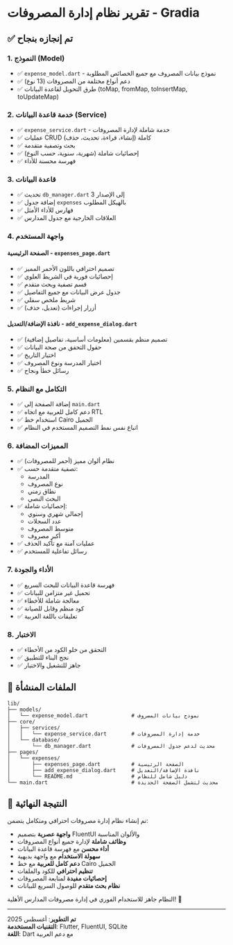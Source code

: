 # تقرير نظام إدارة المصروفات - Gradia

## ✅ تم إنجازه بنجاح

### 1. النموذج (Model)
- ✅ `expense_model.dart` - نموذج بيانات المصروف مع جميع الخصائص المطلوبة
- ✅ دعم أنواع مختلفة من المصروفات (13 نوع)
- ✅ طرق التحويل لقاعدة البيانات (toMap, fromMap, toInsertMap, toUpdateMap)

### 2. خدمة قاعدة البيانات (Service)
- ✅ `expense_service.dart` - خدمة شاملة لإدارة المصروفات
- ✅ عمليات CRUD كاملة (إنشاء، قراءة، تحديث، حذف)
- ✅ بحث وتصفية متقدمة
- ✅ إحصائيات شاملة (شهرية، سنوية، حسب النوع)
- ✅ فهرسة محسنة للأداء

### 3. قاعدة البيانات
- ✅ تحديث `db_manager.dart` إلى الإصدار 3
- ✅ إضافة جدول `expenses` بالهيكل المطلوب
- ✅ فهارس للأداء الأمثل
- ✅ العلاقات الخارجية مع جدول المدارس

### 4. واجهة المستخدم
#### الصفحة الرئيسية - `expenses_page.dart`
- ✅ تصميم احترافي باللون الأحمر المميز
- ✅ إحصائيات فورية في الشريط العلوي
- ✅ قسم تصفية وبحث متقدم
- ✅ جدول عرض البيانات مع جميع التفاصيل
- ✅ شريط ملخص سفلي
- ✅ أزرار إجراءات (تعديل، حذف)

#### نافذة الإضافة/التعديل - `add_expense_dialog.dart`
- ✅ تصميم منظم بقسمين (معلومات أساسية، تفاصيل إضافية)
- ✅ حقول التحقق من صحة البيانات
- ✅ اختيار التاريخ
- ✅ اختيار المدرسة ونوع المصروف
- ✅ رسائل خطأ ونجاح

### 5. التكامل مع النظام
- ✅ إضافة الصفحة إلى `main.dart`
- ✅ دعم كامل للعربية مع اتجاه RTL
- ✅ استخدام خط Cairo الجميل
- ✅ اتباع نفس نمط التصميم المستخدم في النظام

### 6. المميزات المضافة
- ✅ نظام ألوان مميز (أحمر للمصروفات)
- ✅ تصفية متقدمة حسب:
  - المدرسة
  - نوع المصروف
  - نطاق زمني
  - البحث النصي
- ✅ إحصائيات شاملة:
  - إجمالي شهري وسنوي
  - عدد السجلات
  - متوسط المصروف
  - أكبر مصروف
- ✅ عمليات آمنة مع تأكيد الحذف
- ✅ رسائل تفاعلية للمستخدم

### 7. الأداء والجودة
- ✅ فهرسة قاعدة البيانات للبحث السريع
- ✅ تحميل غير متزامن للبيانات
- ✅ معالجة شاملة للأخطاء
- ✅ كود منظم وقابل للصيانة
- ✅ تعليقات باللغة العربية

### 8. الاختبار
- ✅ التحقق من خلو الكود من الأخطاء
- ✅ نجح البناء للتطبيق
- ✅ جاهز للتشغيل والاختبار

## 📁 الملفات المنشأة

```
lib/
├── models/
│   └── expense_model.dart              # نموذج بيانات المصروف
├── core/
│   ├── services/
│   │   └── expense_service.dart        # خدمة إدارة المصروفات  
│   └── database/
│       └── db_manager.dart             # محديث لدعم جدول المصروفات
├── pages/
│   └── expenses/
│       ├── expenses_page.dart          # الصفحة الرئيسية
│       ├── add_expense_dialog.dart     # نافذة الإضافة/التعديل
│       └── README.md                   # دليل شامل للنظام
└── main.dart                           # محديث لتشمل الصفحة الجديدة
```

## 🎯 النتيجة النهائية

تم إنشاء نظام إدارة مصروفات احترافي ومتكامل يتضمن:

- **واجهة عصرية** بتصميم FluentUI والألوان المناسبة
- **وظائف شاملة** لإدارة جميع أنواع المصروفات
- **أداء محسن** مع فهرسة قاعدة البيانات
- **سهولة الاستخدام** مع واجهة بديهية
- **دعم كامل للعربية** مع خط Cairo الجميل
- **تنظيم احترافي** للكود والملفات
- **إحصائيات مفيدة** لمتابعة المصروفات
- **نظام بحث متقدم** للوصول السريع للبيانات

النظام جاهز للاستخدام الفوري في إدارة مصروفات المدارس الأهلية! 🎉

---
**تم التطوير**: أغسطس 2025  
**التقنيات المستخدمة**: Flutter, FluentUI, SQLite  
**اللغة**: Dart مع دعم العربية
